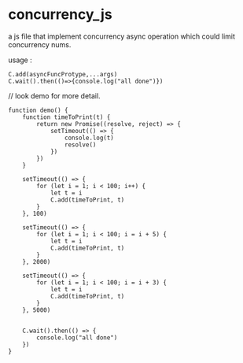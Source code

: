 # concurrency_js
a js file that implement concurrency async operation which could limit concurrency nums.

usage :
```
C.add(asyncFuncProtype,...args)
C.wait().then(()=>{console.log("all done")})
```

// look demo  for more detail.

```
function demo() {
    function timeToPrint(t) {
        return new Promise((resolve, reject) => {
            setTimeout(() => {
                console.log(t)
                resolve()
            })
        })
    }

    setTimeout(() => {
        for (let i = 1; i < 100; i++) {
            let t = i
            C.add(timeToPrint, t)
        }
    }, 100)

    setTimeout(() => {
        for (let i = 1; i < 100; i = i + 5) {
            let t = i
            C.add(timeToPrint, t)
        }
    }, 2000)

    setTimeout(() => {
        for (let i = 1; i < 100; i = i + 3) {
            let t = i
            C.add(timeToPrint, t)
        }
    }, 5000)


    C.wait().then(() => {
        console.log("all done")
    })
}
```
